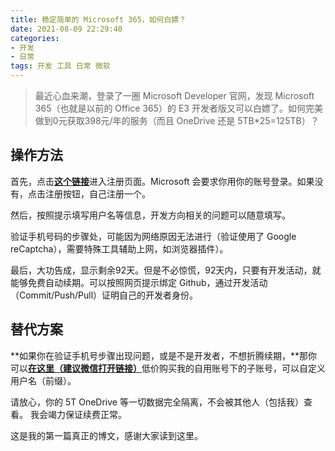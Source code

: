 ```yaml
---
title: 稳定简单的 Microsoft 365，如何白嫖？
date: 2021-08-09 22:29:40
categories:
- 开发
- 日常
tags: 开发 工具 日常 微软
---
```

>最近心血来潮，登录了一圈 Microsoft Developer 官网，发现 Microsoft 365（也就是以前的 Office 365）的 E3 开发者版又可以白嫖了。如何完美做到0元获取398元/年的服务（而且 OneDrive 还是 5TB*25=125TB）？
<!-- more -->

## 操作方法
首先，点击[**这个链接**](https://developer.microsoft.com/microsoft-365/profile)进入注册页面。Microsoft 会要求你用你的账号登录。如果没有，点击注册按钮，自己注册一个。

然后，按照提示填写用户名等信息，开发方向相关的问题可以随意填写。

验证手机号码的步骤处，可能因为网络原因无法进行（验证使用了 Google reCaptcha），需要特殊工具辅助上网，如浏览器插件）。

最后，大功告成，显示剩余92天。但是不必惊慌，92天内，只要有开发活动，就能够免费自动续期。可以按照网页提示绑定 Github，通过开发活动（Commit/Push/Pull）证明自己的开发者身份。
    
## 替代方案
**如果你在验证手机号步骤出现问题，或是不是开发者，不想折腾续期，**那你可以[**在这里（建议微信打开链接）**](https://www.ihezu.com.cn/personal?user=wKqTyk)低价购买我的自用账号下的子账号，可以自定义用户名（前缀）。

请放心，你的 5T OneDrive 等一切数据完全隔离，不会被其他人（包括我）查看。 我会竭力保证续费正常。
    
这是我的第一篇真正的博文，感谢大家读到这里。
